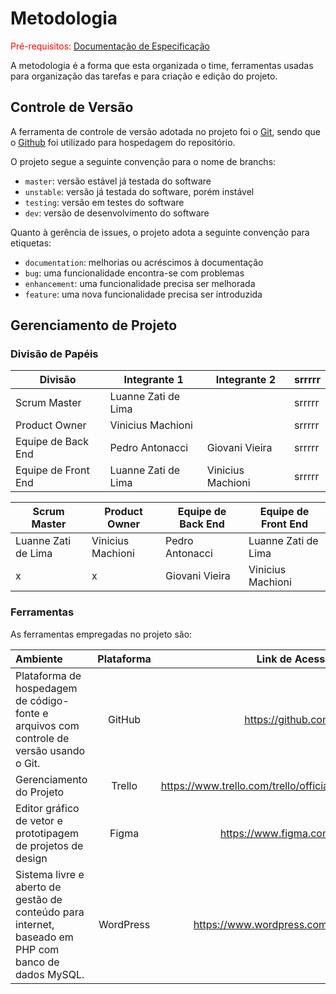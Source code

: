 
# Metodologia

<span style="color:red">Pré-requisitos: <a href="2-Especificação do Projeto.md"> Documentação de Especificação</a></span>

A metodologia é a forma que esta organizada o time, ferramentas usadas para organização das tarefas e para criação e edição do projeto.

## Controle de Versão

A ferramenta de controle de versão adotada no projeto foi o
[Git](https://git-scm.com/), sendo que o [Github](https://github.com)
foi utilizado para hospedagem do repositório.

O projeto segue a seguinte convenção para o nome de branchs:

- `master`: versão estável já testada do software
- `unstable`: versão já testada do software, porém instável
- `testing`: versão em testes do software
- `dev`: versão de desenvolvimento do software

Quanto à gerência de issues, o projeto adota a seguinte convenção para
etiquetas:

- `documentation`: melhorias ou acréscimos à documentação
- `bug`: uma funcionalidade encontra-se com problemas
- `enhancement`: uma funcionalidade precisa ser melhorada
- `feature`: uma nova funcionalidade precisa ser introduzida

## Gerenciamento de Projeto

### Divisão de Papéis

|Divisão	  |   Integrante 1    |         Integrante 2     |    srrrrr   |
|--------------------|-----------------------------------------|-------------------------------------------|-------------|
| Scrum Master  |    Luanne Zati de Lima      |                       |    srrrrr   |
| Product Owner  |   Vinicius Machioni            |                       |    srrrrr   |
| Equipe de Back End  |   Pedro Antonacci            |  Giovani Vieira                       |    srrrrr   |
| Equipe de Front End   |     Luanne Zati de Lima          |       Vinicius Machioni                 |    srrrrr   |


| Scrum Master	  |   Product Owner    |         Equipe de Back End     |    Equipe de Front End    |
|--------------------|-----------------------------------------|-------------------------------------------|-------------|
| Luanne Zati de Lima  |    Vinicius Machioni     |           Pedro Antonacci             |    Luanne Zati de Lima   |
| x  |   x            |         Giovani Vieira              |    Vinicius Machioni   |



### Ferramentas

As ferramentas empregadas no projeto são:


|   Ambiente   |  Plataforma  |    Link de Acesso    |
| :---         |     :---:      |          ---: |
| Plataforma de hospedagem de código-fonte e arquivos com controle de versão usando o Git.    | GitHub     | https://github.com    |
| Gerenciamento do Projeto     | Trello       | https://www.trello.com/trello/official      |
| Editor gráfico de vetor e prototipagem de projetos de design     | Figma         | https://www.figma.com      |
| Sistema livre e aberto de gestão de conteúdo para internet, baseado em PHP com banco de dados MySQL. |  WordPress | https://www.wordpress.com/      |





